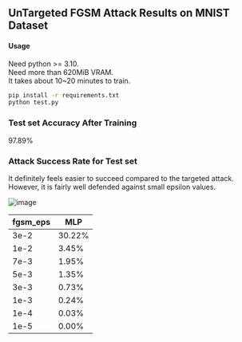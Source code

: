 ## UnTargeted FGSM Attack Results on MNIST Dataset

#### Usage

Need python >= 3.10.   
Need more than 620MiB VRAM.   
It takes about 10~20 minutes to train.

```bash
pip install -r requirements.txt
python test.py
```

### Test set Accuracy After Training

97.89%

### Attack Success Rate for Test set

It definitely feels easier to succeed compared to the targeted attack.
However, it is fairly well defended against small epsilon values.

![image](https://github.com/user-attachments/assets/3c427559-a200-4b9c-84ea-def371466768)

| fgsm_eps |  MLP   |
|----------|--------|
| 3e-2     | 30.22% |
| 1e-2     |  3.45% |
| 7e-3     |  1.95% |
| 5e-3     |  1.35% |
| 3e-3     |  0.73% |
| 1e-3     |  0.24% |
| 1e-4     |  0.03% |
| 1e-5     |  0.00% |
